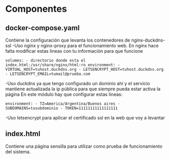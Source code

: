 # Componentes
## docker-compose.yaml
Contiene la configuración que levanta los contenedores de nginx-duckdns-ssl
-Uso nginx y nginx-proxy para el funcionamiento web. En nginx hace falta modificar estas lineas con tu información para que funcione
  
  `
    volumes:
      - directorio donde esta el index.html:/usr/share/nginx/html:ro
    environment:
      - VIRTUAL_HOST=tuhost.duckdns.org
      - LETSENCRYPT_HOST=tuhost.duckdns.org
      - LETSENCRYPT_EMAIL=tumail@prueba.com
  `


-Uso duckdns ya que tengo configurado un dominio ahí y el servicio mantiene actualizada la ip pública para que siempre pueda estar activa la página
  En este módulo hay que configurar estas lineas:

`
    environment:
      - TZ=America/Argentina/Buenos aires
      - SUBDOMAINS=tusubdominio
      - TOKEN=11111111111111111
`


-Uso letsencrypt para aplicar el certificado ssl en la web que voy a levantar


## index.html
Contiene una página sensilla para utilizar como prueba de funcionamiento del sistema. 

